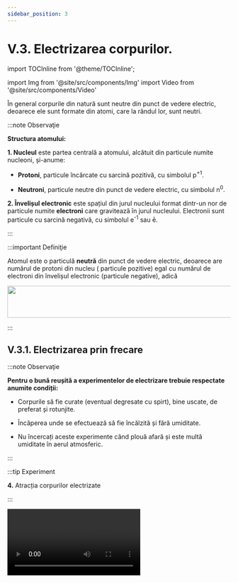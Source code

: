 ```yaml
---
sidebar_position: 3
---
```


# V.3. Electrizarea corpurilor.


import TOCInline from '@theme/TOCInline';

<TOCInline toc={toc} />


import Img from '@site/src/components/Img'
import Video from '@site/src/components/Video'





În general corpurile din natură sunt neutre din punct de vedere electric, deoarece ele sunt formate din atomi, care la rândul lor, sunt neutri.


:::note Observaţie

**Structura atomului:**

**1. Nucleul** este partea centrală a atomului, alcătuit din particule numite nucleoni, și-anume:

- **Protoni**, particule încărcate cu sarcină pozitivă, cu simbolul p<sup>+1</sup>.

- **Neutroni**, particule neutre din punct de vedere electric, cu simbolul n<sup>0</sup>.



**2. Învelișul electronic** este spațiul din jurul nucleului format dintr-un nor de particule numite **electroni** care gravitează în jurul nucleului. Electronii sunt particule cu sarcină negativă, cu simbolul e<sup>-1</sup> sau ē.

:::




:::important Definiţie

Atomul este o particulă **neutră** din punct de vedere electric, deoarece are numărul de protoni din nucleu ( particule pozitive) egal cu numărul de electroni din învelișul electronic (particule negative), adică 




<Img className="img-responsive4" src="fizica/clasa6/capitolul5/5_3_Poza0_NumarProtoniEgalNrElectroni.jpg" width="1000" height="72" />




:::


## V.3.1. Electrizarea prin frecare


:::note Observaţie

**Pentru o bună reușită a experimentelor de electrizare trebuie respectate anumite condiții:**

- Corpurile să fie curate (eventual degresate cu spirt), bine uscate, de preferat și rotunjite.

- Încăperea unde se efectuează să fie încălzită și fără umiditate.

- Nu încercați aceste experimente când plouă afară și este multă umiditate în aerul atmosferic.

:::



:::tip Experiment

**4.** Atracția corpurilor electrizate

:::

<Video src="https://www.youtube.com/embed/U-JouP0GTJo" />

<br></br>

**Materiale necesare:** baghetă de plastic, bucată de lână, bucățele de hârtie ( sau bobițe de polistiren ), o sticluță cu apă, doză goală de aluminiu, vas cu soluție de detergent de vase, compas.

**Descrierea experimentului (Partea1):** 
- Pune pe masă o grămăjoară de bobițe de polistiren și apropie de ea bagheta. 
- Ce observi ?


:::note Observaţie (Partea1)

Bagheta nu atrage bucățelele mici.

:::



**Descrierea experimentului (Partea2):** 
- Freacă cu bucata de lână un capăt al baghetei, fără să atingi cu mâna porțiunile frecate.
  
- Ce observi ?


:::note Observaţie (Partea2)

După frecare, bagheta atrage bobițele.

:::



**Descrierea experimentului (Partea3):** 
- Apropie un corp electrizat de o doză de aluminiu.
  
- Ce observi ?


:::note Observaţie (Partea3)

Corpul electrizat atrage doza.

:::



**Descrierea experimentului (Partea4):** 
- Pune soluția de detergent de vase într-un vas. 

- Suflă cu un pai ca să formezi un balon de săpun. 

- Apropie un corp electrizat de balonul de săpun.
  
- Ce observi ?


:::note Observaţie (Partea4)

Corpul electrizat atrage balonul de săpun.

:::



**Descrierea experimentului (Partea5):**

- Cu ajutorul unui compas fă un orificiu mic în fundul sticlei cu apă.
 
- Scoate dopul sticlei ca să obții un jet subțire de apă.
 
- Apropie un corp electrizat de jetul de apă.


- Ce observi ?


:::note Observaţie (Partea5)

Corpul electrizat atrage jetul de apă.

:::


**Concluzia experimentului:**

Corpurile electrizate au proprietatea de a atrage corpuri ușoare (bucățele de hârtie, bobițe de polistiren, doze de aluminiu, baloane de săpun, jet subțire de apă, firele de păr etc).



:::note Observaţie

**Nu uitați că orice interacțiune are loc prin forțe reciproce. Corpul electrizat atrage cu o forță corpul neutru, dar și corpul neutru atrage cu aceeași forță corpul electrizat, dar în sens opus.**

:::



Prin frecarea a două corpuri, acestea se electrizează și se încarcă cu sarcini electrice, pozitive sau negative.





:::important Definiţie

**Sarcina electrică (q)** este o mărime fizică ce măsoară starea de electrizare a unui corp.



**Unitatea de măsură în SI:** 


<Img className="img-responsive4" src="fizica/clasa6/capitolul5/5_3_1_Poza0_UnitateaDeMasuraASarciniiElectrice_vers2.jpg" width="1000" height="65" />







:::

:::important Definiţie

Fenomenul prin care un corp se încarcă cu sarcini electrice se numește **electrizare.**

:::



<br></br>


:::tip Experiment

**5.** Electrizarea prin frecare

:::

<Video src="https://www.youtube.com/embed/IT2h4TdDjOk" />

<br></br>

**Materiale necesare:** balon umflat, lavetă, suport.

**Descrierea experimentului:**
 
- Suspendă balonul de un suport.

- Freacă cu laveta balonul, fără să atingi cu mâna porțiunile frecate și apoi lasă-l liber.

- Apropie laveta de balonul suspendat.
 
- Ce observi ?


:::note Observaţie

Cele două corpuri frecate se atrag.

:::



**Concluzia experimentului:**

În urma frecării a două corpuri, unul se încarcă cu sarcini pozitive (laveta), celălalt cu sarcini negative (balonul de cauciuc).





:::important

**Electrizarea corpurilor prin frecare are loc printr-un transfer de electroni de la un corp la altul, astfel:**

**- Corpul care cedează electroni, se va încărca cu sarcini electrice pozitive, deoarece va avea un surplus (mai mulți) protoni în nucleele atomilor.**

**- Corpul care primește electroni, se va încărca cu sarcini electrice negative, deoarece va avea un surplus de electroni în învelișurile electronice ale atomilor.**

:::



:::important

**Interacțiunile electrostatice sunt de două feluri:**

**1) Atracția** are loc între două corpuri electrizate cu sarcini opuse ( pozitivă cu negativă). Forțele de atracție sunt egale în modul, dar de sens opus.



<Img className="img-responsive4" src="fizica/clasa6/capitolul5/5_3_1_Poza1_Atractia_vers3.jpg" width="1000" height="510" />


<br></br>
<br></br>


**2) Respingerea** are loc între două corpuri electrizate cu sarcini de același fel ( pozitivă cu pozitivă sau negativă cu negativă). Forțele de respingere sunt egale în modul, dar de sens opus.


<Img className="img-responsive4" src="fizica/clasa6/capitolul5/5_3_1_Poza2_Respingerea_vers3.jpg" width="1000" height="498" />


Interacțiunile dintre două corpuri electrizate **au loc la distanță prin intermediul câmpului electrostatic** din jurul oricărui corp electrizat.


:::



:::tip Experiment

**6.** Interacțiuni electrostatice

:::

<Video src="https://www.youtube.com/embed/wFvLaDAZulU" />

<br></br>

**Materiale necesare:** corp de sticlă (borcănel), bucată de mătase, un pai de suc, lână, ață, suport.

**Descrierea experimentului (Partea1):** 

- Taie paiul în două bucăți.

- Prinde un fir de ață de bucată mică de pai și suspend-o de un suport.

- Freacă cu o mănușă de lână cele două bucățele tăiate din pai, una fiind cea suspendată.

- Apropie paiul electrizat prin frecare de cel suspendat. 

- Ce observi ?


:::note Observaţie (Partea1)

Cele două paie se resping.

:::


**Concluzia experimentului (Partea1) :**

Cele două paie se resping deoarece s-au încărcat cu aceleași sarcini electrice, fiind confecționate din material identic.




**Descrierea experimentului (Partea2):**
 
- Freacă cu bucata de mătase (hârtie) partea rotunjită a unui borcănel, fără să atingi cu mâna porțiunile frecate.

- Apropie borcănelul de paiul suspendat.

  
- Ce observi ?


:::note Observaţie (Partea2)

Cele două corpuri se atrag.

:::


**Concluzia experimentului (Partea2):**

Sticla s-a încărcat cu sarcini pozitive, iar paiul de plastic cu sarcini negative și de aceea s-au atras.




<br></br>



## V.3.2. Electrizarea prin contact. Pendul electrostatic.


:::tip Experiment

**7.** Confecționarea unui electroscop

:::

<Video src="https://www.youtube.com/embed/NLFyC8GAJMI" />

<br></br>

**Materiale necesare:** borcan de sticlă curat și uscat, sârmă de cupru, 2 foițe de aluminiu (e la folia de împachetat), capac de carton, foarfece. 

**Descrierea experimentului:**
 

- Decupează din carton un capac mai mare decât gura borcanului, fă o gaură în capac, astfel încât firul de cupru să treacă prin el.

- Întinde firul astfel încât o parte mai mică să rămână în afara capacului borcanului, deasupra și o mare parte va fi în borcan.

- În partea de jos, îndoaie sârma și pune pe acest cârlig două foițe de aluminiu.

- Freacă un balon de păr sau lână și apropie-l de capătul de sus al sârmei.

- Ce observi ?


:::note Observaţie

Cele două foițe de aluminiu se depărtează una de cealaltă.

:::



**Concluzia experimentului:**

Electroscopul este un dispozitiv care detectează corpurile electrizate.
 
Când electroscopul este neutru, foițele de aluminiu stau una lângă alta.

Când electroscopul este încărcat, foițele se încarcă cu sarcini opuse și de aceea se resping și se îndepărtează. 


<br></br>
<br></br>



:::tip Experiment

**8.** Electrizarea prin contact

:::

<Video src="https://www.youtube.com/embed/uW0EnzcAqPY" />

<br></br>

**Materiale necesare:** baghetă, bucată de lână, electroscop.

**Descrierea experimentului:**

- Freacă bagheta de lână.

- Atinge capătul baghetei de sfera electroscopului.
 
 
- Ce observi ?


:::note Observaţie

Foițele electroscopului se resping, adică se încarcă cu sarcini electrice.

:::



**Concluzia experimentului:**

Sfera electroscopului se va încărca cu același tip de sarcină electrică cu a corpului electrizat prin contact. 


**Mai putem electriza un corp neutru prin contactul (atingerea) cu un corp deja electrizat.** 



:::important

**Electrizarea prin contact** are loc prin trecerea electronilor de pe corpul electrizat pe cel neutru, care se va încărca cu același fel de sarcină electrică ca și cel electrizat.

<Img className="img-responsive4" src="fizica/clasa6/capitolul5/5_3_2_Poza1_ElectrizareaPrinContact_vers3.jpg" width="1000" height="490" />


:::

<br></br>





## V.3.3. Electrizarea prin influență.


:::tip Experiment

**9.** Electrizarea prin influență (de la distanță)

:::

<Video src="https://www.youtube.com/embed/pqy5_CBU4E0" />

<br></br>

**Materiale necesare:** baghetă de sticlă, bucată de mătase (hârtie) , electroscop.

**Descrierea experimentului:**

- Electrizează prin frecare cu mătase, bagheta de sticlă.

- Apropie, fără să atingi, bagheta de sticlă de sfera electroscopului.
 
 
- Ce observi ?


:::note Observaţie

Foițele electroscopului se resping, arătând că electroscopul s-a încărcat cu sarcini electrice.

:::



**Concluzia experimentului:**

Sfera electroscopului se va încărca cu sarcină electrică opusă corpului electrizat adus în apropiere. Sfera s-a încărcat pozitiv și plasticul s-a electrizat negativ. 



:::important

**Electrizarea prin influență (de la distanță)** are loc prin încărcarea unui corp neutru cu sarcină electrică opusă celui electrizat.


<Img className="img-responsive4" src="fizica/clasa6/capitolul5/5_3_3_Poza1_ElectrizareaPrinInfluenta_vers3.jpg" width="1000" height="491" />


:::





**Pentru a electriza un corp neutru, există trei metode de electrizare :**

1)	**Electrizarea prin frecare:** cele două corpuri, ambele neutre, se încarcă cu sarcini de semne opuse. 

2)	**Electrizarea prin contact:** corpul neutru se încarcă cu sarcini de același semn ca ale corpului electrizat. 

3)	**Electrizarea prin influență (de la distanță):** corpul neutru se încarcă cu sarcini de semne opuse corpului electrizat. 




<br></br>
<br></br>






